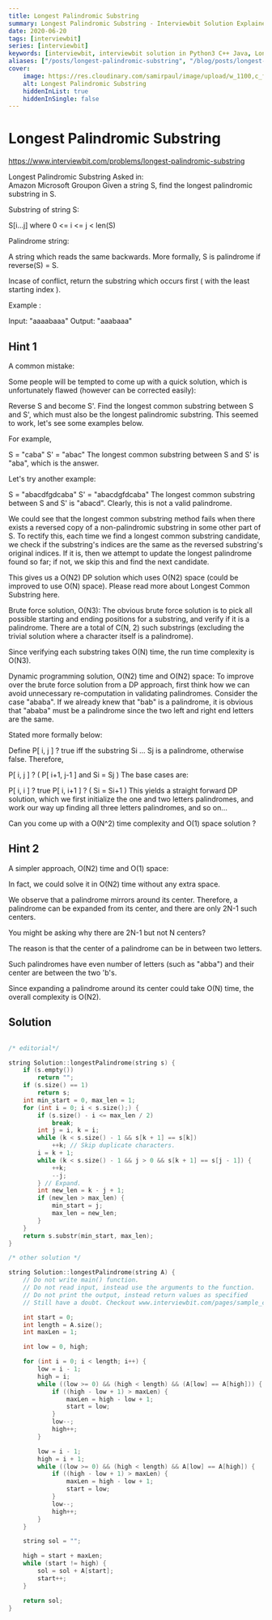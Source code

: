```yaml
---
title: Longest Palindromic Substring
summary: Longest Palindromic Substring - Interviewbit Solution Explained
date: 2020-06-20
tags: [interviewbit]
series: [interviewbit]
keywords: [interviewbit, interviewbit solution in Python3 C++ Java, Longest Palindromic Substring solution]
aliases: ["/posts/longest-palindromic-substring", "/blog/posts/longest-palindromic-substring", "/longest-palindromic-substring"]
cover:
    image: https://res.cloudinary.com/samirpaul/image/upload/w_1100,c_fit,co_rgb:FFFFFF,l_text:Arial_70_bold:Longest Palindromic Substring - Solution Explained/problem-solving.webp
    alt: Longest Palindromic Substring
    hiddenInList: true
    hiddenInSingle: false
---
```


# Longest Palindromic Substring

https://www.interviewbit.com/problems/longest-palindromic-substring



Longest Palindromic Substring
Asked in:  
Amazon
Microsoft
Groupon
Given a string S, find the longest palindromic substring in S.

Substring of string S:

S[i...j] where 0 <= i <= j < len(S)

Palindrome string:

A string which reads the same backwards. More formally, S is palindrome if reverse(S) = S.

Incase of conflict, return the substring which occurs first ( with the least starting index ).

Example :

Input: "aaaabaaa"
Output: "aaabaaa"


## Hint 1

A common mistake:

Some people will be tempted to come up with a quick solution, which is unfortunately flawed (however can be corrected easily):

 Reverse S and become S'. Find the longest common substring between S and S', which must also be the longest palindromic substring. 
This seemed to work, let's see some examples below.

For example,

S = "caba" 
S' = "abac"
The longest common substring between S and S' is "aba", which is the answer.

Let's try another example:

S = "abacdfgdcaba"
S' = "abacdgfdcaba"
The longest common substring between S and S' is "abacd". Clearly, this is not a valid palindrome.

We could see that the longest common substring method fails when there exists a reversed copy of a non-palindromic substring in some other part of S. To rectify this, each time we find a longest common substring candidate, we check if the substring's indices are the same as the reversed substring's original indices. If it is, then we attempt to update the longest palindrome found so far; if not, we skip this and find the next candidate.

This gives us a O(N2) DP solution which uses O(N2) space (could be improved to use O(N) space). Please read more about Longest Common Substring here.

Brute force solution, O(N3):
The obvious brute force solution is to pick all possible starting and ending positions for a substring, and verify if it is a palindrome. There are a total of C(N, 2) such substrings (excluding the trivial solution where a character itself is a palindrome).

Since verifying each substring takes O(N) time, the run time complexity is O(N3).

Dynamic programming solution, O(N2) time and O(N2) space:
To improve over the brute force solution from a DP approach, first think how we can avoid unnecessary re-computation in validating palindromes. Consider the case "ababa". If we already knew that "bab" is a palindrome, it is obvious that "ababa" must be a palindrome since the two left and right end letters are the same.

Stated more formally below:

Define P[ i, j ] ? true iff the substring Si ... Sj is a palindrome, otherwise false.
Therefore,

P[ i, j ] ? ( P[ i+1, j-1 ] and Si = Sj )
The base cases are:

P[ i, i ] ? true
P[ i, i+1 ] ? ( Si = Si+1 )
This yields a straight forward DP solution, which we first initialize the one and two letters palindromes, and work our way up finding all three letters palindromes, and so on...

Can you come up with a O(N^2) time complexity and O(1) space solution ?

## Hint 2

A simpler approach, O(N2) time and O(1) space:

In fact, we could solve it in O(N2) time without any extra space.

We observe that a palindrome mirrors around its center. Therefore, a palindrome can be expanded from its center, and there are only 2N-1 such centers.

You might be asking why there are 2N-1 but not N centers?

The reason is that the center of a palindrome can be in between two letters.

Such palindromes have even number of letters (such as "abba") and their center are between the two 'b's.

Since expanding a palindrome around its center could take O(N) time, the overall complexity is O(N2).



## Solution

```cpp

/* editorial*/

string Solution::longestPalindrome(string s) {
	if (s.empty())
		return "";
	if (s.size() == 1)
		return s;
	int min_start = 0, max_len = 1;
	for (int i = 0; i < s.size();) {
		if (s.size() - i <= max_len / 2)
			break;
		int j = i, k = i;
		while (k < s.size() - 1 && s[k + 1] == s[k])
			++k; // Skip duplicate characters.
		i = k + 1;
		while (k < s.size() - 1 && j > 0 && s[k + 1] == s[j - 1]) {
			++k;
			--j;
		} // Expand.
		int new_len = k - j + 1;
		if (new_len > max_len) {
			min_start = j;
			max_len = new_len;
		}
	}
	return s.substr(min_start, max_len);
}

/* other solution */

string Solution::longestPalindrome(string A) {
	// Do not write main() function.
	// Do not read input, instead use the arguments to the function.
	// Do not print the output, instead return values as specified
	// Still have a doubt. Checkout www.interviewbit.com/pages/sample_codes/ for more details

	int start = 0;
	int length = A.size();
	int maxLen = 1;

	int low = 0, high;

	for (int i = 0; i < length; i++) {
		low = i - 1;
		high = i;
		while ((low >= 0) && (high < length) && (A[low] == A[high])) {
			if ((high - low + 1) > maxLen) {
				maxLen = high - low + 1;
				start = low;
			}
			low--;
			high++;
		}

		low = i - 1;
		high = i + 1;
		while ((low >= 0) && (high < length) && A[low] == A[high]) {
			if ((high - low + 1) > maxLen) {
				maxLen = high - low + 1;
				start = low;
			}
			low--;
			high++;
		}
	}

	string sol = "";

	high = start + maxLen;
	while (start != high) {
		sol = sol + A[start];
		start++;
	}

	return sol;
}
```